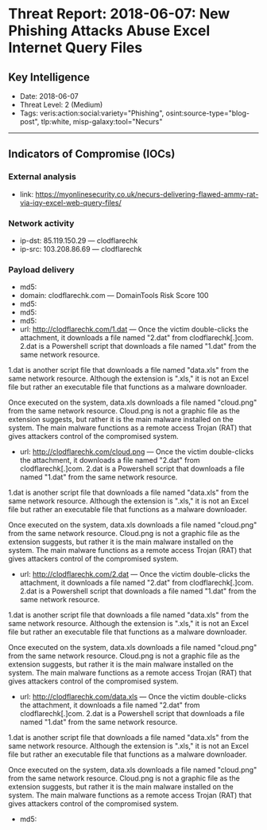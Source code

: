 # Threat Report: 2018-06-07: New Phishing Attacks Abuse Excel Internet Query Files


## Key Intelligence
* Date: 2018-06-07
* Threat Level: 2 (Medium)
* Tags: veris:action:social:variety="Phishing", osint:source-type="blog-post", tlp:white, misp-galaxy:tool="Necurs"

---

## Indicators of Compromise (IOCs)
### External analysis
* link: https://myonlinesecurity.co.uk/necurs-delivering-flawed-ammy-rat-via-iqy-excel-web-query-files/

### Network activity
* ip-dst: 85.119.150.29 — clodflarechk
* ip-src: 103.208.86.69 — clodflarechk

### Payload delivery
* md5: <md5>
* domain: clodflarechk.com — DomainTools Risk Score 100
* md5: <md5>
* md5: <md5>
* md5: <md5>
* url: http://clodflarechk.com/1.dat — Once the victim double-clicks the attachment, it downloads a file named "2.dat" from clodflarechk[.]com. 2.dat is a Powershell script that downloads a file named "1.dat" from the same network resource.

1.dat is another script file that downloads a file named "data.xls" from the same network resource. Although the extension is ".xls," it is not an Excel file but rather an executable file that functions as a malware downloader.

Once executed on the system, data.xls downloads a file named "cloud.png" from the same network resource. Cloud.png is not a graphic file as the extension suggests, but rather it is the main malware installed on the system. The main malware functions as a remote access Trojan (RAT) that gives attackers control of the compromised system.
* url: http://clodflarechk.com/cloud.png — Once the victim double-clicks the attachment, it downloads a file named "2.dat" from clodflarechk[.]com. 2.dat is a Powershell script that downloads a file named "1.dat" from the same network resource.

1.dat is another script file that downloads a file named "data.xls" from the same network resource. Although the extension is ".xls," it is not an Excel file but rather an executable file that functions as a malware downloader.

Once executed on the system, data.xls downloads a file named "cloud.png" from the same network resource. Cloud.png is not a graphic file as the extension suggests, but rather it is the main malware installed on the system. The main malware functions as a remote access Trojan (RAT) that gives attackers control of the compromised system.
* url: http://clodflarechk.com/2.dat — Once the victim double-clicks the attachment, it downloads a file named "2.dat" from clodflarechk[.]com. 2.dat is a Powershell script that downloads a file named "1.dat" from the same network resource.

1.dat is another script file that downloads a file named "data.xls" from the same network resource. Although the extension is ".xls," it is not an Excel file but rather an executable file that functions as a malware downloader.

Once executed on the system, data.xls downloads a file named "cloud.png" from the same network resource. Cloud.png is not a graphic file as the extension suggests, but rather it is the main malware installed on the system. The main malware functions as a remote access Trojan (RAT) that gives attackers control of the compromised system.
* url: http://clodflarechk.com/data.xls — Once the victim double-clicks the attachment, it downloads a file named "2.dat" from clodflarechk[.]com. 2.dat is a Powershell script that downloads a file named "1.dat" from the same network resource.

1.dat is another script file that downloads a file named "data.xls" from the same network resource. Although the extension is ".xls," it is not an Excel file but rather an executable file that functions as a malware downloader.

Once executed on the system, data.xls downloads a file named "cloud.png" from the same network resource. Cloud.png is not a graphic file as the extension suggests, but rather it is the main malware installed on the system. The main malware functions as a remote access Trojan (RAT) that gives attackers control of the compromised system.
* md5: <md5>
